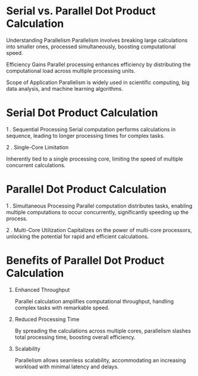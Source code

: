  # Serial vs. Parallel Dot Product Calculation

Understanding Parallelism
Parallelism involves breaking large calculations into smaller ones, processed simultaneously, boosting computational speed.

Efficiency Gains
Parallel processing enhances efficiency by distributing the computational load across multiple processing units.

Scope of Application
Parallelism is widely used in scientific computing, big data analysis, and machine learning algorithms.

 # Serial Dot Product Calculation
 
 1 . Sequential Processing
    Serial computation performs calculations in sequence, leading to longer processing times for complex tasks.

2 . Single-Core Limitation

   Inherently tied to a single processing core, limiting the speed of multiple concurrent calculations.

# Parallel Dot Product Calculation

1 . Simultaneous Processing
     Parallel computation distributes tasks, enabling multiple computations to occur concurrently, significantly speeding up the process.

2 . Multi-Core Utilization
    Capitalizes on the power of multi-core processors, unlocking the potential for rapid and efficient calculations.

# Benefits of Parallel Dot Product Calculation

1. Enhanced Throughput

   Parallel calculation amplifies computational throughput, handling complex tasks with remarkable speed.

2. Reduced Processing Time

    By spreading the calculations across multiple cores, parallelism slashes total processing time, boosting overall efficiency.

3. Scalability

    Parallelism allows seamless scalability, accommodating an increasing workload with minimal latency and delays.
